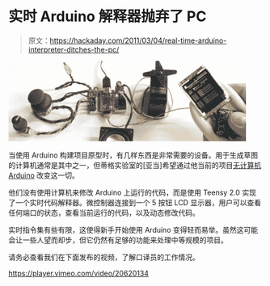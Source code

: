 # 实时 Arduino 解释器抛弃了 PC

> 原文：<https://hackaday.com/2011/03/04/real-time-arduino-interpreter-ditches-the-pc/>

![computerless_arduino](img/6373b4c11de15ac21a47ccd6bcf05779.png "computerless_arduino")

当使用 Arduino 构建项目原型时，有几样东西是非常需要的设备。用于生成草图的计算机通常是其中之一，但蒂格实验室的[亚当]希望通过他当前的项目[无计算机 Arduino](http://labs.teague.com/?p=933) 改变这一切。

他们没有使用计算机来修改 Arduino 上运行的代码，而是使用 Teensy 2.0 实现了一个实时代码解释器。微控制器连接到一个 5 按钮 LCD 显示器，用户可以查看任何端口的状态，查看当前运行的代码，以及动态修改代码。

实时指令集有些有限，这使得新手开始使用 Arduino 变得轻而易举。虽然这可能会让一些人望而却步，但它仍然有足够的功能来处理中等规模的项目。

请务必查看我们在下面发布的视频，了解口译员的工作情况。

<https://player.vimeo.com/video/20620134>

</div> </body> </html>